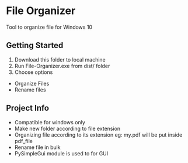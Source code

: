 # File Organizer
Tool to organize file for Windows 10

## Getting Started
 1) Download this folder to local machine
 2) Run File-Organizer.exe from dist/ folder
 3) Choose options
   - Organize Files
   - Rename files

## Project Info
- Compatible for windows only
- Make new folder according to file extension
- Organizing file according to its extension
eg: my.pdf will be put inside pdf_file
- Rename file in bulk
- PySimpleGui module is used to for GUI


